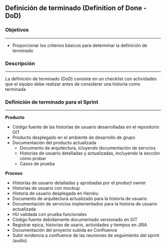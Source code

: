 
## Definición de terminado (Definition of Done - DoD)

### Objetivos

---
* Proporcionar los criterios básicos para determinar la definición de terminado


### Descripción 
---
La definición de terminado (DoD) consiste en un checklist con actividades que el equipo debe realizar antes de considerar una historia como terminada


### Definición de terminado para el Sprint
---

**Producto**

* Código fuente de las historias de usuario desarrolladas en el repositorio GIT
* Producto desplegado en el ambiente de desarrollo de grupo
* Documentación del producto actualizada
  * Documento de arquitectura, icluyendo documentación de servcios
  * Historias de usuario detalladas y actualizadas, incluyendo la sección cómo probar
  * Casos de prueba

**Proceso**

* Historias de usuario detalladas y aprobadas por el product owner
* Historias de usuario con mockup
* Historia de usuario desplegada en Heroku
* Documento de arquitectura actualizado para la historia de usuario
* Documentación de servicios implementados para la historia de usuario actualizada
* HU validada con prueba funcionales
* Código fuente debidamente documentado versionado en GIT
* Registrar epica, historias de usario, actividades y tiempos en JIRA
* Documentación del proyecto subida en Confluence
* Subir evidencia a confluence de las reuniones de seguimiento del sprint (audio)
